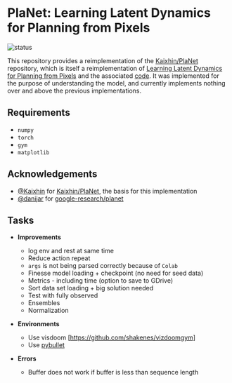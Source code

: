 # PlaNet: Learning Latent Dynamics for Planning from Pixels
![status](https://img.shields.io/badge/status-development-orange)

This repository provides a reimplementation of the [Kaixhin/PlaNet](https://github.com/Kaixhin/PlaNet) repository, which is itself a reimplementation of [Learning Latent Dynamics for Planning from Pixels](https://arxiv.org/abs/1811.04551) and the associated [code](https://github.com/google-research/planet). It was implemented for the purpose of understanding the model, and currently implements nothing over and above the previous implementations.

## Requirements
- `numpy`
- `torch`
- `gym`
- `matplotlib`

## Acknowledgements
- [@Kaixhin](https://github.com/Kaixhin) for [Kaixhin/PlaNet](https://github.com/Kaixhin/PlaNet), the basis for this implementation
- [@danijar](https://github.com/danijar) for [google-research/planet](https://github.com/google-research/planet)

## Tasks
- __Improvements__
  - log env and rest at same time
  - Reduce action repeat
  - `args` is not being parsed correctly because of `Colab`
  - Finesse model loading + checkpoint (no need for seed data)
  - Metrics - including time (option to save to GDrive)
  - Sort data set loading + big solution needed
  - Test with fully observed
  - Ensembles
  - Normalization

- __Environments__
  - Use visdoom [https://github.com/shakenes/vizdoomgym]
  - Use [pybullet](https://github.com/benelot/pybullet-gym)

- __Errors__
  - Buffer does not work if buffer is less than sequence length